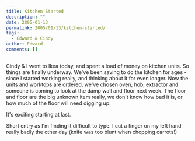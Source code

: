 ```yaml
---
title: Kitchen Started
description: ""
date: 2005-01-13
permalink: 2005/01/13/kitchen-started/
tags:
  - Edward & Cindy
author: Edward
comments: []
---
```


Cindy & I went to Ikea today, and spent a load of money on kitchen
units. So things are finally underway. We\'ve been saving to do the
kitchen for ages - since I started working really, and thinking about it
for even longer. Now the units and worktops are ordered, we\'ve chosen
oven, hob, extractor and someone is coming to look at the damp wall and
floor next week. The floor and floor are the big unknown item really, we
don\'t know how bad it is, or how much of the floor will need digging
up.

It\'s exciting starting at last.

Short entry as I\'m finding it difficult to type. I cut a finger on my
left hand really badly the other day (knife was too blunt when chopping
carrots!)

